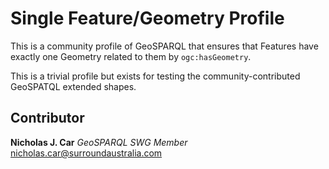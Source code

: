# Single Feature/Geometry Profile

This is a community profile of GeoSPARQL that ensures that Features have exactly one Geometry related to them by `ogc:hasGeometry`. 

This is a trivial profile but exists for testing the community-contributed GeoSPATQL extended shapes.

## Contributor

**Nicholas J. Car**
*GeoSPARQL SWG Member*  
<nicholas.car@surroundaustralia.com>
